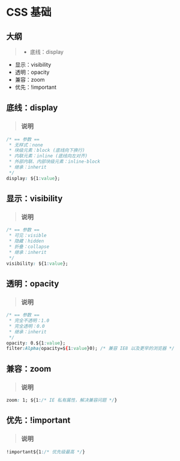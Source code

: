 # CSS 基础

## 大纲
> * 底线：display
* 显示：visibility
* 透明：opacity
* 兼容：zoom
* 优先：!important

## 底线：display
> ### 说明
```css
/* == 参数 ==
 * 无样式：none
 * 块级元素：block (底线向下换行)
 * 内联元素：inline (底线向左对齐)
 * 外部内联、内部块级元素：inline-block
 * 继承：inherit
 */
display: ${1:value};
```

## 显示：visibility
> ### 说明
```css
/* == 参数 ==
 * 可见：visible
 * 隐藏：hidden
 * 折叠：collapse
 * 继承：inherit
 */
visibility: ${1:value};
```

## 透明：opacity
> ### 说明
```css
/* == 参数 ==
 * 完全不透明：1.0
 * 完全透明：0.0
 * 继承：inherit
 */
opacity: 0.${1:value};
filter:Alpha(opacity=${1:value}0); /* 兼容 IE8 以及更早的浏览器 */
```

## 兼容：zoom
> ### 说明
```css
zoom: 1; ${1:/* IE 私有属性，解决兼容问题 */}
```

## 优先：!important
> ### 说明
```css
!important${1:/* 优先级最高 */}
```

